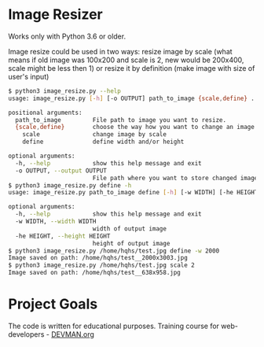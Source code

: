 # Image Resizer

Works only with Python 3.6 or older.

Image resize could be used in two ways: resize image by scale (what means if
 old image was 100x200 and scale is 2, new would be 200x400, scale might be
 less then 1) or resize it by definition (make image with size of user's input)

```bash
$ python3 image_resize.py --help
usage: image_resize.py [-h] [-o OUTPUT] path_to_image {scale,define} ...

positional arguments:
  path_to_image         File path to image you want to resize.
  {scale,define}        choose the way how you want to change an image
    scale               change image by scale
    define              define width and/or height

optional arguments:
  -h, --help            show this help message and exit
  -o OUTPUT, --output OUTPUT
                        File path where you want to store changed image.
$ python3 image_resize.py define -h
usage: image_resize.py path_to_image define [-h] [-w WIDTH] [-he HEIGHT]

optional arguments:
  -h, --help            show this help message and exit
  -w WIDTH, --width WIDTH
                        width of output image
  -he HEIGHT, --height HEIGHT
                        height of output image
$ python3 image_resize.py /home/hqhs/test.jpg define -w 2000
Image saved on path: /home/hqhs/test__2000x3003.jpg
$ python3 image_resize.py /home/hqhs/test.jpg scale 2
Image saved on path: /home/hqhs/test__638x958.jpg
```

# Project Goals

The code is written for educational purposes. Training course for web-developers - [DEVMAN.org](https://devman.org)
